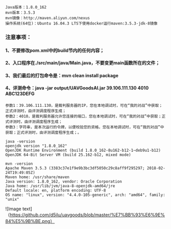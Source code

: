 ```
Java版本：1.8.0_162
mvn版本：3.5.3
mvn镜像：http://maven.aliyun.com/nexus
操作系统(64位)：Ubuntu 16.04.3 LTS下使用docker运行maven:3.5.3-jdk-8镜像
```
### 注意事项：
#### 1、不要修改pom.xml中的build节内的任何内容；
#### 2、入口程序在./src/main/java/Main.java，不要变更main函数所在的文件；
#### 3、我们最后的打包命令是：mvn clean install package
#### 4、评测命令：java -jar output/UAVGoodsAI.jar 39.106.111.130 4010 ABC123DEFG
```
参数1：39.106.111.130，是裁判服务器的IP，您在本地调试时，可在“我的对战”中获取；正式评测时，由评测调度程序生成；
参数2：4010，是裁判服务器允许您连接的端口，您在本地调试时，可在“我的对战”中获取；正式评测时，由评测调度程序生成；
参数3：字符串，是本次运行的令牌，以便校验您的资格，您在本地调试时，可在“我的对战”中获取；正式评测时，由评测调度程序生成；。
```
```
java -version
openjdk version "1.8.0_162"
OpenJDK Runtime Environment (build 1.8.0_162-8u162-b12-1~deb9u1-b12)
OpenJDK 64-Bit Server VM (build 25.162-b12, mixed mode)
```
```
mvn -version
Apache Maven 3.5.3 (3383c37e1f9e9b3bc3df5050c29c8aff9f295297; 2018-02-24T19:49:05Z)
Maven home: /usr/share/maven
Java version: 1.8.0_162, vendor: Oracle Corporation
Java home: /usr/lib/jvm/java-8-openjdk-amd64/jre
Default locale: en, platform encoding: UTF-8
OS name: "linux", version: "4.4.0-105-generic", arch: "amd64", family: "unix"
```
![Image text]（https://github.com/d5ilu/uavgoods/blob/master/%E7%BB%93%E6%9E%84%E5%9B%BE.png）
